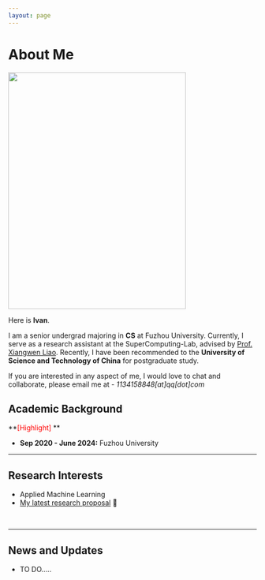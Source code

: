 ```yaml
---
layout: page
---
```


# About Me

<img src="https://euphoria-ustc.github.io/Ivan.jpg" class="floatpic" width="360" height="480">

Here is **Ivan**.

I am a senior undergrad majoring in **CS** at Fuzhou University. Currently, I serve as a research assistant at the SuperComputing-Lab, advised by [Prof. Xiangwen Liao](https://ccds.fzu.edu.cn/info/1206/7017.htm). Recently, I have been recommended to the **University of Science and Technology of China** for postgraduate study.

If you are interested in any aspect of me, I would love to chat and collaborate, please email me at - *1134158848[at]qq[dot]com*

## Academic Background

**<font color='red'>[Highlight]</font> **

- **Sep 2020 - June 2024:** Fuzhou University <br>

---

## Research Interests

- Applied Machine Learning
- [My latest research proposal](https://caihanlin.com/file/proposal-2023.pdf) 🔗

<br>

---

## News and Updates

* TO DO.....

<br>

